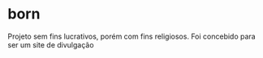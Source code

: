 # born
Projeto sem fins lucrativos, porém com fins religiosos. Foi concebido para ser um site de divulgação
